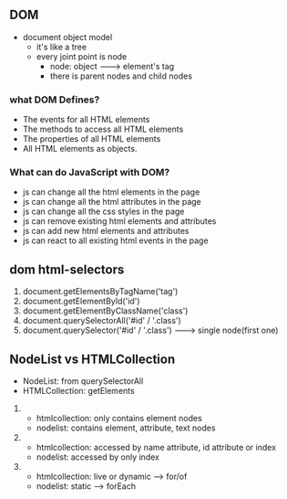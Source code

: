 ## DOM
- document object model
    - it's like a tree
    - every joint point is node
        - node: object ---> element's tag
        - there is parent nodes and child nodes


### what DOM Defines?
- The events for all HTML elements
- The methods to access all HTML elements
- The properties of all HTML elements
- All HTML elements as objects.


### What can do JavaScript with DOM?
- js can change all the html elements in the page
- js can change all the html attributes in the page
- js can change all the css styles in the page
- js can remove existing html elements and attributes
- js can add new html elements and attributes
- js can react to all existing html events in the page


## dom html-selectors
1. document.getElementsByTagName('tag')
2. document.getElementById('id')
3. document.getElementByClassName('class')
4. document.querySelectorAll('#id' / '.class')
4. document.querySelector('#id' / '.class') ---> single node(first one)


## NodeList vs HTMLCollection
- NodeList: from querySelectorAll
- HTMLCollection: getElements

1. 
    - htmlcollection: only contains element nodes
    - nodelist: contains element, attribute, text nodes
2. 
    - htmlcollection: accessed by name attribute, id attribute or index
    - nodelist: accessed by only index
3. 
    - htmlcollection: live or dynamic --> for/of
    - nodelist: static --> forEach
